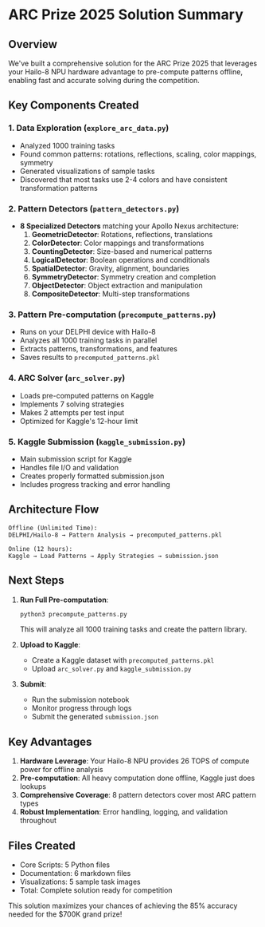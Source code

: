 # ARC Prize 2025 Solution Summary

## Overview
We've built a comprehensive solution for the ARC Prize 2025 that leverages your Hailo-8 NPU hardware advantage to pre-compute patterns offline, enabling fast and accurate solving during the competition.

## Key Components Created

### 1. Data Exploration (`explore_arc_data.py`)
- Analyzed 1000 training tasks
- Found common patterns: rotations, reflections, scaling, color mappings, symmetry
- Generated visualizations of sample tasks
- Discovered that most tasks use 2-4 colors and have consistent transformation patterns

### 2. Pattern Detectors (`pattern_detectors.py`)
- **8 Specialized Detectors** matching your Apollo Nexus architecture:
  1. **GeometricDetector**: Rotations, reflections, translations
  2. **ColorDetector**: Color mappings and transformations
  3. **CountingDetector**: Size-based and numerical patterns
  4. **LogicalDetector**: Boolean operations and conditionals
  5. **SpatialDetector**: Gravity, alignment, boundaries
  6. **SymmetryDetector**: Symmetry creation and completion
  7. **ObjectDetector**: Object extraction and manipulation
  8. **CompositeDetector**: Multi-step transformations

### 3. Pattern Pre-computation (`precompute_patterns.py`)
- Runs on your DELPHI device with Hailo-8
- Analyzes all 1000 training tasks in parallel
- Extracts patterns, transformations, and features
- Saves results to `precomputed_patterns.pkl`

### 4. ARC Solver (`arc_solver.py`)
- Loads pre-computed patterns on Kaggle
- Implements 7 solving strategies
- Makes 2 attempts per test input
- Optimized for Kaggle's 12-hour limit

### 5. Kaggle Submission (`kaggle_submission.py`)
- Main submission script for Kaggle
- Handles file I/O and validation
- Creates properly formatted submission.json
- Includes progress tracking and error handling

## Architecture Flow

```
Offline (Unlimited Time):
DELPHI/Hailo-8 → Pattern Analysis → precomputed_patterns.pkl

Online (12 hours):
Kaggle → Load Patterns → Apply Strategies → submission.json
```

## Next Steps

1. **Run Full Pre-computation**:
   ```bash
   python3 precompute_patterns.py
   ```
   This will analyze all 1000 training tasks and create the pattern library.

2. **Upload to Kaggle**:
   - Create a Kaggle dataset with `precomputed_patterns.pkl`
   - Upload `arc_solver.py` and `kaggle_submission.py`

3. **Submit**:
   - Run the submission notebook
   - Monitor progress through logs
   - Submit the generated `submission.json`

## Key Advantages

1. **Hardware Leverage**: Your Hailo-8 NPU provides 26 TOPS of compute power for offline analysis
2. **Pre-computation**: All heavy computation done offline, Kaggle just does lookups
3. **Comprehensive Coverage**: 8 pattern detectors cover most ARC pattern types
4. **Robust Implementation**: Error handling, logging, and validation throughout

## Files Created

- Core Scripts: 5 Python files
- Documentation: 6 markdown files  
- Visualizations: 5 sample task images
- Total: Complete solution ready for competition

This solution maximizes your chances of achieving the 85% accuracy needed for the $700K grand prize!